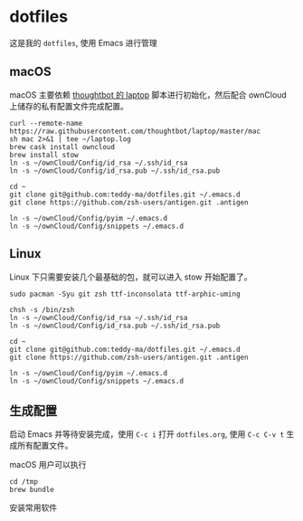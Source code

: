 # dotfiles

这是我的 `dotfiles`, 使用 Emacs 进行管理

## macOS

macOS 主要依赖 [thoughtbot 的 laptop](https://github.com/thoughtbot/laptop) 脚本进行初始化，然后配合 ownCloud 上储存的私有配置文件完成配置。

```shell
curl --remote-name https://raw.githubusercontent.com/thoughtbot/laptop/master/mac
sh mac 2>&1 | tee ~/laptop.log
brew cask install owncloud
brew install stow
ln -s ~/ownCloud/Config/id_rsa ~/.ssh/id_rsa
ln -s ~/ownCloud/Config/id_rsa.pub ~/.ssh/id_rsa.pub

cd ~
git clone git@github.com:teddy-ma/dotfiles.git ~/.emacs.d
git clone https://github.com/zsh-users/antigen.git .antigen

ln -s ~/ownCloud/Config/pyim ~/.emacs.d
ln -s ~/ownCloud/Config/snippets ~/.emacs.d
```

## Linux

Linux 下只需要安装几个最基础的包，就可以进入 stow 开始配置了。

```shell
sudo pacman -Syu git zsh ttf-inconsolata ttf-arphic-uming

chsh -s /bin/zsh
ln -s ~/ownCloud/Config/id_rsa ~/.ssh/id_rsa
ln -s ~/ownCloud/Config/id_rsa.pub ~/.ssh/id_rsa.pub

cd ~
git clone git@github.com:teddy-ma/dotfiles.git ~/.emacs.d
git clone https://github.com/zsh-users/antigen.git .antigen

ln -s ~/ownCloud/Config/pyim ~/.emacs.d
ln -s ~/ownCloud/Config/snippets ~/.emacs.d
```

## 生成配置

启动 Emacs 并等待安装完成，使用 `C-c i` 打开 `dotfiles.org`, 使用 `C-c C-v t` 生成所有配置文件。

macOS 用户可以执行

```shell
cd /tmp
brew bundle
```

安装常用软件
